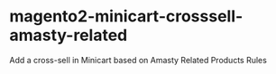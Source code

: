 # magento2-minicart-crosssell-amasty-related
Add a cross-sell in Minicart based on Amasty Related Products Rules
